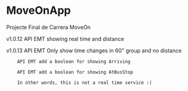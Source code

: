 # MoveOnApp
Projecte Final de Carrera MoveOn

v1.0.12 API EMT showing real time and distance

v1.0.13 API EMT Only show time changes in 60" group and no distance

        API EMT add a boolean for showing Arriving

        API EMT add a boolean for showing AtBusStop

        In other words, this is not a real time service :(


